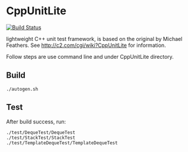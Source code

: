 # CppUnitLite
[![Build Status](https://travis-ci.org/ietjxdl/CppUnitLite.svg)](https://travis-ci.org/ietjxdl/CppUnitLite)

lightweight C++ unit test framework, is based on the original by Michael Feathers.
See http://c2.com/cgi/wiki?CppUnitLite for information.

Follow steps are use command line and under CppUnitLite directory.
## Build
<pre><code>./autogen.sh
</code></pre>

## Test
After build success, run:
<pre><code>./test/DequeTest/DequeTest
./test/StackTest/StackTest
./test/TemplateDequeTest/TemplateDequeTest
</code></pre>

